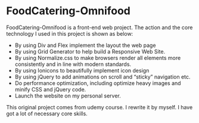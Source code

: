 # FoodCatering-Omnifood

FoodCatering-Omnifood is a front-end web project. 
The action and the core technology I used in this project is shown as below:
+ By using Div and Flex implement the layout the web page
+ By using Grid Generator  to help build a Responsive Web Site.
+ By using Normalize.css to make browsers render all elements more consistently and in line with modern standards.
+ By using Ionicons to beautifully implement icon design
+ By using jQuery  to add animations on scroll and “sticky” navigation etc.
+ Do performance optimization, including optimize heavy images and minify CSS and jQuery code.
+ Launch the website on my personal server.




This original project comes from udemy course.  I rewrite it by myself. I have got a lot of necessary core skills.




